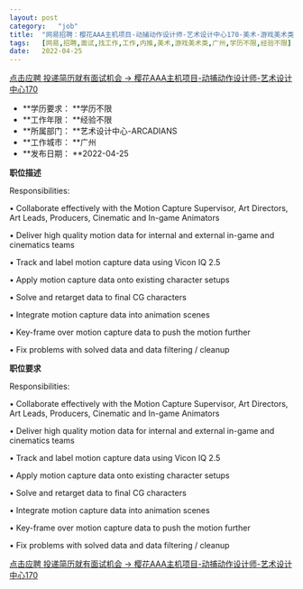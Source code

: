 ```yaml
---
layout:	post
category:	"job"
title:	"网易招聘：樱花AAA主机项目-动捕动作设计师-艺术设计中心170-美术-游戏美术类-广州学历不限经验不限"
tags:	[网易,招聘,面试,找工作,工作,内推,美术,游戏美术类,广州,学历不限,经验不限]
date:	2022-04-25
---
```


[点击应聘 投递简历就有面试机会 ->  樱花AAA主机项目-动捕动作设计师-艺术设计中心170](http://mobile.bole.netease.com/bole/boleDetail?id=39877&employeeId=346f03c3cda5f04c&key=all)



- **学历要求： **学历不限
- **工作年限： **经验不限
- **所属部门： **艺术设计中心-ARCADIANS
- **工作城市： **广州
- **发布日期： **2022-04-25



**职位描述**

Responsibilities:

• Collaborate effectively with the Motion Capture Supervisor, Art Directors, Art Leads, Producers, Cinematic and In-game Animators

• Deliver high quality motion data for internal and external in-game and cinematics teams

• Track and label motion capture data using Vicon IQ 2.5

• Apply motion capture data onto existing character setups

• Solve and retarget data to final CG characters

• Integrate motion capture data into animation scenes

• Key-frame over motion capture data to push the motion further

• Fix problems with solved data and data filtering / cleanup



**职位要求**

Responsibilities:

• Collaborate effectively with the Motion Capture Supervisor, Art Directors, Art Leads, Producers, Cinematic and In-game Animators

• Deliver high quality motion data for internal and external in-game and cinematics teams

• Track and label motion capture data using Vicon IQ 2.5

• Apply motion capture data onto existing character setups

• Solve and retarget data to final CG characters

• Integrate motion capture data into animation scenes

• Key-frame over motion capture data to push the motion further

• Fix problems with solved data and data filtering / cleanup



[点击应聘 投递简历就有面试机会 ->  樱花AAA主机项目-动捕动作设计师-艺术设计中心170](http://mobile.bole.netease.com/bole/boleDetail?id=39877&employeeId=346f03c3cda5f04c&key=all)
